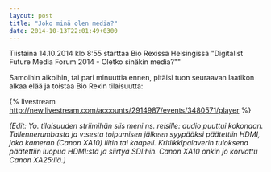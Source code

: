 ```yaml
---
layout: post
title: "Joko minä olen media?"
date: 2014-10-13T22:01:49+0300
---
```


Tiistaina 14.10.2014 klo 8:55 starttaa Bio Rexissä Helsingissä "Digitalist Future Media Forum 2014 - Oletko sinäkin media?""

Samoihin aikoihin, tai pari minuuttia ennen, pitäisi tuon seuraavan laatikon alkaa elää ja toistaa Bio Rexin tilaisuutta: <!--more-->

{% livestream http://new.livestream.com/accounts/2914987/events/3480571/player %}

*(Edit: Yo. tilaisuuden striimihän siis meni ns. reisille: audio puuttui kokonaan. Tallennerumbasta ja v:sesta toipumisen jälkeen syypääksi päätettiin HDMI, joko kameran (Canon XA10) liitin tai kaapeli. Kritiikkipalaverin tuloksena päätettiin luopua HDMI:stä ja siirtyä SDI:hin. Canon XA10 onkin jo korvattu Canon XA25:llä.)*